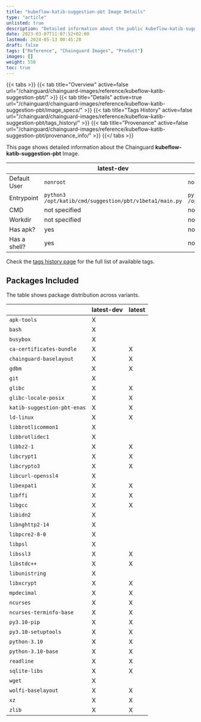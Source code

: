 ```yaml
---
title: "kubeflow-katib-suggestion-pbt Image Details"
type: "article"
unlisted: true
description: "Detailed information about the public kubeflow-katib-suggestion-pbt Chainguard Image."
date: 2023-03-07T11:07:52+02:00
lastmod: 2024-05-13 00:45:28
draft: false
tags: ["Reference", "Chainguard Images", "Product"]
images: []
weight: 550
toc: true
---
```


{{< tabs >}}
{{< tab title="Overview" active=false url="/chainguard/chainguard-images/reference/kubeflow-katib-suggestion-pbt/" >}}
{{< tab title="Details" active=true url="/chainguard/chainguard-images/reference/kubeflow-katib-suggestion-pbt/image_specs/" >}}
{{< tab title="Tags History" active=false url="/chainguard/chainguard-images/reference/kubeflow-katib-suggestion-pbt/tags_history/" >}}
{{< tab title="Provenance" active=false url="/chainguard/chainguard-images/reference/kubeflow-katib-suggestion-pbt/provenance_info/" >}}
{{</ tabs >}}

This page shows detailed information about the Chainguard **kubeflow-katib-suggestion-pbt** Image.

|              | latest-dev                                              | latest                                                  |
|--------------|---------------------------------------------------------|---------------------------------------------------------|
| Default User | `nonroot`                                               | `nonroot`                                               |
| Entrypoint   | `python3 /opt/katib/cmd/suggestion/pbt/v1beta1/main.py` | `python3 /opt/katib/cmd/suggestion/pbt/v1beta1/main.py` |
| CMD          | not specified                                           | not specified                                           |
| Workdir      | not specified                                           | not specified                                           |
| Has apk?     | yes                                                     | no                                                      |
| Has a shell? | yes                                                     | no                                                      |

Check the [tags history page](/chainguard/chainguard-images/reference/kubeflow-katib-suggestion-pbt/tags_history/) for the full list of available tags.

## Packages Included
The table shows package distribution across variants.

|                             | latest-dev | latest |
|-----------------------------|------------|--------|
| `apk-tools`                 | X          |        |
| `bash`                      | X          |        |
| `busybox`                   | X          |        |
| `ca-certificates-bundle`    | X          | X      |
| `chainguard-baselayout`     | X          | X      |
| `gdbm`                      | X          | X      |
| `git`                       | X          |        |
| `glibc`                     | X          | X      |
| `glibc-locale-posix`        | X          | X      |
| `katib-suggestion-pbt-enas` | X          | X      |
| `ld-linux`                  | X          | X      |
| `libbrotlicommon1`          | X          |        |
| `libbrotlidec1`             | X          |        |
| `libbz2-1`                  | X          | X      |
| `libcrypt1`                 | X          | X      |
| `libcrypto3`                | X          | X      |
| `libcurl-openssl4`          | X          |        |
| `libexpat1`                 | X          | X      |
| `libffi`                    | X          | X      |
| `libgcc`                    | X          | X      |
| `libidn2`                   | X          |        |
| `libnghttp2-14`             | X          |        |
| `libpcre2-8-0`              | X          |        |
| `libpsl`                    | X          |        |
| `libssl3`                   | X          | X      |
| `libstdc++`                 | X          | X      |
| `libunistring`              | X          |        |
| `libxcrypt`                 | X          | X      |
| `mpdecimal`                 | X          | X      |
| `ncurses`                   | X          | X      |
| `ncurses-terminfo-base`     | X          | X      |
| `py3.10-pip`                | X          | X      |
| `py3.10-setuptools`         | X          | X      |
| `python-3.10`               | X          | X      |
| `python-3.10-base`          | X          | X      |
| `readline`                  | X          | X      |
| `sqlite-libs`               | X          | X      |
| `wget`                      | X          |        |
| `wolfi-baselayout`          | X          | X      |
| `xz`                        | X          | X      |
| `zlib`                      | X          | X      |

